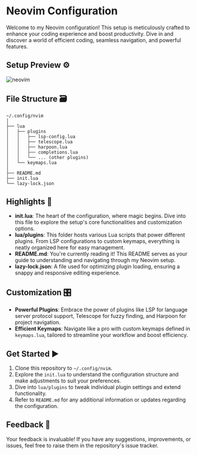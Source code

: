 # Neovim Configuration

Welcome to my Neovim configuration! This setup is meticulously crafted to enhance your coding experience and boost productivity. Dive in and discover a world of efficient coding, seamless navigation, and powerful features.

## Setup Preview ⚙️

![neovim](https://github.com/nidhish-nayak/neovim-config/assets/76598208/bf962013-ca46-4dd7-9e58-33ef7dc36ed9)

## File Structure 🗃️

```
~/.config/nvim
│
├── lua
│   ├── plugins
│   │   ├── lsp-config.lua
│   │   ├── telescope.lua
│   │   ├── harpoon.lua
│   │   ├── completions.lua
│   │   └── ... (other plugins)
│   └── keymaps.lua
│
├── README.md
├── init.lua
└── lazy-lock.json
```

## Highlights 📑

- **init.lua**: The heart of the configuration, where magic begins. Dive into this file to explore the setup's core functionalities and customization options.
- **lua/plugins**: This folder hosts various Lua scripts that power different plugins. From LSP configurations to custom keymaps, everything is neatly organized here for easy management.
- **README.md**: You're currently reading it! This README serves as your guide to understanding and navigating through my Neovim setup.
- **lazy-lock.json**: A file used for optimizing plugin loading, ensuring a snappy and responsive editing experience.

## Customization 🎛️

- **Powerful Plugins**: Embrace the power of plugins like LSP for language server protocol support, Telescope for fuzzy finding, and Harpoon for project navigation.
- **Efficient Keymaps**: Navigate like a pro with custom keymaps defined in `keymaps.lua`, tailored to streamline your workflow and boost efficiency.

## Get Started ▶️

1. Clone this repository to `~/.config/nvim`.
2. Explore the `init.lua` to understand the configuration structure and make adjustments to suit your preferences.
3. Dive into `lua/plugins` to tweak individual plugin settings and extend functionality.
4. Refer to `README.md` for any additional information or updates regarding the configuration.

## Feedback 💬

Your feedback is invaluable! If you have any suggestions, improvements, or issues, feel free to raise them in the repository's issue tracker.
